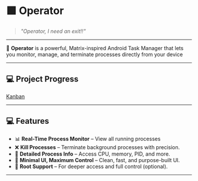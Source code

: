 # 🟩 Operator

> _"Operator, I need an exit!!"_  

---

🧬 **Operator** is a powerful, Matrix-inspired Android Task Manager that lets you monitor, manage, and terminate processes directly from your device

---

## 💻 Project Progress
[Kanban](https://kanban.emindemir.site/b/A7pfh3Qhq9JH9SeNQ/operator)

---
## 💻 Features

- 📊 **Real-Time Process Monitor** – View all running processes
- ❌ **Kill Processes** – Terminate background processes with precision.
- 📂 **Detailed Process Info** – Access CPU, memory, PID, and more.
- 🧠 **Minimal UI, Maximum Control** – Clean, fast, and purpose-built UI.
- 🔐 **Root Support** – For deeper access and full control (optional).

---


